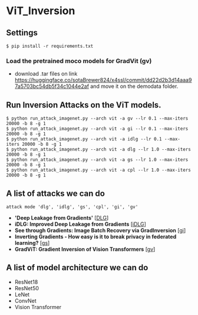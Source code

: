 # ViT_Inversion

## Settings
```shell
$ pip install -r requirements.txt
```
### Load the pretrained moco models for GradVit (gv)
* download .tar files on link https://huggingface.co/sotaBrewer824/x4ssl/commit/dd22d2b3d14aaa97a5703bc54db5f34c1044e2af
and move it on the demodata folder.
## Run Inversion Attacks on the ViT models.
```shell
$ python run_attack_imagenet.py --arch vit -a gv --lr 0.1 --max-iters 20000 -b 8 -g 1 
$ python run_attack_imagenet.py --arch vit -a gi --lr 0.1 --max-iters 20000 -b 8 -g 1 
$ python run_attack_imagenet.py --arch vit -a idlg --lr 0.1 --max-iters 20000 -b 8 -g 1 
$ python run_attack_imagenet.py --arch vit -a dlg --lr 1.0 --max-iters 20000 -b 8 -g 1
$ python run_attack_imagenet.py --arch vit -a gs --lr 1.0 --max-iters 20000 -b 8 -g 1
$ python run_attack_imagenet.py --arch vit -a cpl --lr 1.0 --max-iters 20000 -b 8 -g 1
```

## A list of attacks we can do
`attack mode 'dlg', 'idlg', 'gs', 'cpl', 'gi', 'gv'`
- **'Deep Leakage from Gradients'** [[DLG](https://arxiv.org/abs/1906.08935)]
- **iDLG: Improved Deep Leakage from Gradients** [[iDLG](https://arxiv.org/pdf/2001.02610)]
- **See through Gradients: Image Batch Recovery via GradInversion** [[gi](https://openaccess.thecvf.com/content/CVPR2021/papers/Yin_See_Through_Gradients_Image_Batch_Recovery_via_GradInversion_CVPR_2021_paper.pdf)]
- **Inverting Gradients - How easy is it to break privacy in federated learning?** [[gs](https://arxiv.org/abs/2003.14053)]
- **GradViT: Gradient Inversion of Vision Transformers** [[gv](https://arxiv.org/abs/2203.11894)]

## A list of model architecture we can do
- ResNet18
- ResNet50
- LeNet
- ConvNet
- Vision Transformer